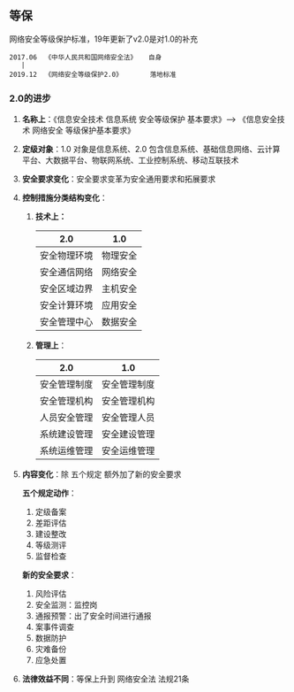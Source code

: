 ## 等保

网络安全等级保护标准，19年更新了v2.0是对1.0的补充



```
2017.06  《中华人民共和国网络安全法》   自身
   |
2019.12  《网络安全等级保护2.0》       落地标准
```



###  2.0的进步

1. **名称上**：《信息安全技术 信息系统 安全等级保护 基本要求》-->  《信息安全技术 网络安全 等级保护基本要求》

2. **定级对象**：1.0 对象是信息系统、2.0 包含信息系统、基础信息网络、云计算平台、大数据平台、物联网系统、工业控制系统、移动互联技术

3. **安全要求变化**：安全要求变革为安全通用要求和拓展要求

4. **控制措施分类结构变化**：

    1. **技术上：**

        | 2.0          | 1.0      |
        | ------------ | -------- |
        | 安全物理环境 | 物理安全 |
        | 安全通信网络 | 网络安全 |
        | 安全区域边界 | 主机安全 |
        | 安全计算环境 | 应用安全 |
        | 安全管理中心 | 数据安全 |

        

    2. **管理上**：

        | 2.0          | 1.0          |
        | ------------ | ------------ |
        | 安全管理制度 | 安全管理制度 |
        | 安全管理机构 | 安全管理机构 |
        | 人员安全管理 | 安全管理人员 |
        | 系统建设管理 | 安全建设管理 |
        | 系统运维管理 | 安全运维管理 |




5. **内容变化**：除 五个规定 额外加了新的安全要求

   **五个规定动作**：
   
   1. 定级备案
   2. 差距评估
   3. 建设整改
   4. 等级测评
   5. 监督检查
   
   **新的安全要求**：
   
   1. 风险评估
   2. 安全监测：监控岗
   3. 通报预警：出了安全时间进行通报
   4. 案事件调查
   5. 数据防护
   6. 灾难备份
   7. 应急处置
   
6. **法律效益不同**：等保上升到 网络安全法 法规21条
